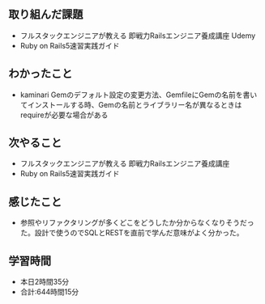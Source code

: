 ## 取り組んだ課題
- フルスタックエンジニアが教える 即戦力Railsエンジニア養成講座 Udemy
- Ruby on Rails5速習実践ガイド
## わかったこと
- kaminari Gemのデフォルト設定の変更方法、GemfileにGemの名前を書いてインストールする時、Gemの名前とライブラリー名が異なるときはrequireが必要な場合がある
## 次やること
- フルスタックエンジニアが教える 即戦力Railsエンジニア養成講座
- Ruby on Rails5速習実践ガイド
## 感じたこと
- 参照やリファクタリングが多くどこをどうしたか分からなくなりそうだった。設計で使うのでSQLとRESTを直前で学んだ意味がよく分かった。
## 学習時間
- 本日2時間35分<br>
- 合計:644時間15分
